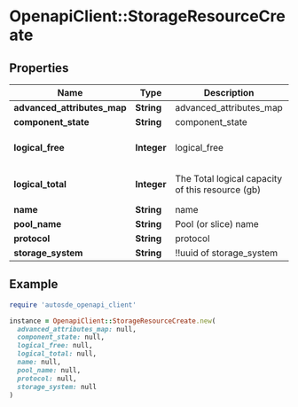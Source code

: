 # OpenapiClient::StorageResourceCreate

## Properties

| Name | Type | Description | Notes |
| ---- | ---- | ----------- | ----- |
| **advanced_attributes_map** | **String** | advanced_attributes_map | [optional] |
| **component_state** | **String** | component_state | [optional] |
| **logical_free** | **Integer** | logical_free | [optional][default to 0] |
| **logical_total** | **Integer** | The Total logical capacity of this resource (gb) | [optional][default to 0] |
| **name** | **String** | name | [optional] |
| **pool_name** | **String** | Pool (or slice) name | [optional] |
| **protocol** | **String** | protocol | [optional] |
| **storage_system** | **String** | !!uuid of storage_system | [optional] |

## Example

```ruby
require 'autosde_openapi_client'

instance = OpenapiClient::StorageResourceCreate.new(
  advanced_attributes_map: null,
  component_state: null,
  logical_free: null,
  logical_total: null,
  name: null,
  pool_name: null,
  protocol: null,
  storage_system: null
)
```

